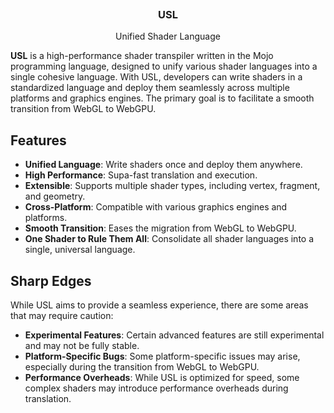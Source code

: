 ```

```

<div>
    <center>
        <h3>USL</h3>
        Unified Shader Language
    </center>
</div>

**USL** is a high-performance shader transpiler written in the Mojo programming language, designed to unify various shader languages into a single cohesive language. With USL, developers can write shaders in a standardized language and deploy them seamlessly across multiple platforms and graphics engines. The primary goal is to facilitate a smooth transition from WebGL to WebGPU.

## Features

- **Unified Language**: Write shaders once and deploy them anywhere.
- **High Performance**: Supa-fast translation and execution.
- **Extensible**: Supports multiple shader types, including vertex, fragment, and geometry.
- **Cross-Platform**: Compatible with various graphics engines and platforms.
- **Smooth Transition**: Eases the migration from WebGL to WebGPU.
- **One Shader to Rule Them All**: Consolidate all shader languages into a single, universal language.

## Sharp Edges

While USL aims to provide a seamless experience, there are some areas that may require caution:

* **Experimental Features**: Certain advanced features are still experimental and may not be fully stable.
* **Platform-Specific Bugs**: Some platform-specific issues may arise, especially during the transition from WebGL to WebGPU.
* **Performance Overheads**: While USL is optimized for speed, some complex shaders may introduce performance overheads during translation.
